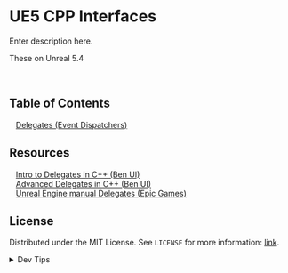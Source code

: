 # UE5 CPP Interfaces


<!-- OVERVIEW -->
Enter description here.

These on Unreal 5.4

<br>

<!-- TOC -->
## Table of Contents

<kbd></kbd> &nbsp;&nbsp; [Delegates (Event Dispatchers)](delegates/README.md) <br>

<!-- Resources -->
## Resources

<kbd></kbd> &nbsp;&nbsp; [Intro to Delegates in C++ (Ben UI)](https://benui.ca/unreal/delegates-intro/) <br>
<kbd></kbd> &nbsp;&nbsp; [Advanced Delegates in C++ (Ben UI)](https://benui.ca/unreal/delegates-advanced/) <br>
<kbd></kbd> &nbsp;&nbsp; [Unreal Engine manual Delegates (Epic Games)](https://dev.epicgames.com/documentation/en-us/unreal-engine/delegates-and-lamba-functions-in-unreal-engine?application_version=5.3) <br>

<!-- LICENSE -->
## License
Distributed under the MIT License. See `LICENSE` for more information: [link](LICENSE).

</details>
<details><summary>Dev Tips</summary>
make git m="add commit message "
</details>
